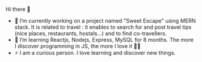 Hi there 👋


- 🔭 I’m currently working on a project named "Sweet Escape" using MERN stack. It is related to travel : it enables to search for and post travel tips (nice places, restaurants, hostals...) and to find co-travellers.
- 🌱 I’m learning Reactjs, Nodejs, Express, MySQL for 8 months. The more I discover programming in JS, the more I love it 👩‍💻
- ⚡ I am a curious person. I love learning and discover new things. 

